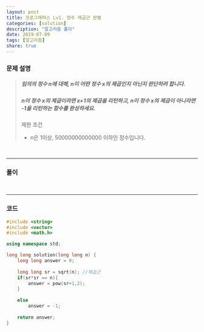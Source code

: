 ```yaml
---
layout: post
title: 프로그래머스 Lv1. 정수 제곱근 판별
categories: [solution]
description: "알고리즘 풀이"
date: 2019-07-09
tags: [알고리즘]
share: true
---
```


### 문제 설명
> ##### 임의의 정수 n에 대해, n이 어떤 정수 x의 제곱인지 아닌지 판단하려 합니다.
> ##### n이 정수 x의 제곱이라면 x+1의 제곱을 리턴하고, n이 정수 x의 제곱이 아니라면 -1을 리턴하는 함수를 완성하세요.
> 
> 제한 조건
> * n은 1이상, 50000000000000 이하인 정수입니다.

<br>

- - -

### 풀이

<br>

- - -

### 코드
```cpp
#include <string>
#include <vector>
#include <math.h>

using namespace std;

long long solution(long long n) {
    long long answer = 0;
    
    long long sr = sqrt(n); //제곱근
    if(sr*sr == n){
        answer = pow(sr+1,2);
    }
    
    else
        answer = -1;
    
    return answer;
}
```

